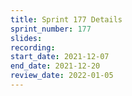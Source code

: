 ```yaml
---
title: Sprint 177 Details
sprint_number: 177
slides:
recording:
start_date: 2021-12-07
end_date: 2021-12-20
review_date: 2022-01-05
---
```

